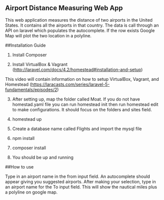 ## Airport Distance Measuring Web App

This web application measures the distance of two airports in the United States. It contains all the airports in that country. The data is call through an API on laravel which populates the autocomplete. If the row exists Google Map will plot the two location in a polyline. 

##Installation Guide

1) Install Composer

2) Install VirtualBox & Vagrant (http://laravel.com/docs/4.2/homestead#installation-and-setup)

This video will contain information on how to setup VirtualBox, Vagrant, and Homestead (https://laracasts.com/series/laravel-5-fundamentals/episodes/2)

3) After setting up, map the folder called Moat. If you do not have homestad.yaml file you can run homestead init then run homestead edit to make configurations. It should focus on the folders and sites field. 

4) homestead up

5) Create a database name called Flights and import the mysql file 

6) npm install

7) composer install

6) You should be up and running


##How to use

Type in an airport name in the from input field. An autocomplete should appear giving you suggested airports. After making your selection, type in an airport name for the To input field. This will show the nautical miles plus a polyline on google map. 


